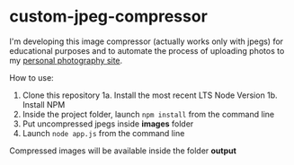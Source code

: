# custom-jpeg-compressor
I'm developing this image compressor (actually works only with jpegs) for educational purposes and to automate the process of uploading photos to my [personal photography site](https://enricozappala.com/).

How to use:

1. Clone this repository
 1a. Install the most recent LTS Node Version
 1b. Install NPM
2. Inside the project folder, launch `npm install` from the command line
3. Put uncompressed jpegs inside **images** folder
4. Launch `node app.js` from the command line

Compressed images will be available inside the folder **output**

